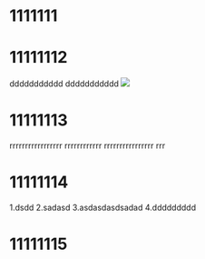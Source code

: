 # 1111111

# 11111112
ddddddddddd
ddddddddddd
![](dssdsd.jpg)

# 11111113
rrrrrrrrrrrrrrrrr
rrrrrrrrrrrr
rrrrrrrrrrrrrrrr
rrr
# 11111114
1.dsdd
2.sadasd
3.asdasdasdsadad
4.ddddddddd
# 11111115
